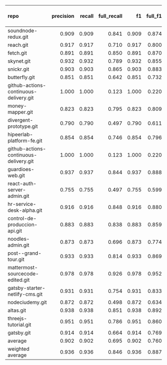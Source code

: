 | repo                                   |   precision |   recall |   full_recall |    f1 |   full_f1 |   ppcr |   support |   full_support |   Rules Number |   Average Rule Len |
|:---------------------------------------|------------:|---------:|--------------:|------:|----------:|-------:|----------:|---------------:|---------------:|-------------------:|
| soundnode-redux.git                    |       0.909 |    0.909 |         0.841 | 0.909 |     0.874 |  0.924 |      3536 |           3825 |             60 |                5.5 |
| reach.git                              |       0.917 |    0.917 |         0.710 | 0.917 |     0.800 |  0.775 |      1019 |           1315 |              6 |                4.2 |
| fetch.git                              |       0.891 |    0.891 |         0.850 | 0.891 |     0.870 |  0.954 |      5066 |           5309 |             78 |                6.8 |
| skynet.git                             |       0.932 |    0.932 |         0.789 | 0.932 |     0.855 |  0.847 |       177 |            209 |             37 |                5.2 |
| snickr.git                             |       0.903 |    0.903 |         0.865 | 0.903 |     0.883 |  0.958 |      7318 |           7635 |             90 |                8.6 |
| butterfly.git                          |       0.851 |    0.851 |         0.642 | 0.851 |     0.732 |  0.754 |      1444 |           1915 |              1 |                1.0 |
| github-actions-continuous-delivery.git |       1.000 |    1.000 |         0.123 | 1.000 |     0.220 |  0.123 |        18 |            146 |              1 |                1.0 |
| money-mapper.git                       |       0.823 |    0.823 |         0.795 | 0.823 |     0.809 |  0.965 |      1630 |           1689 |             20 |                4.7 |
| divergent-prototype.git                |       0.790 |    0.790 |         0.497 | 0.790 |     0.611 |  0.629 |       463 |            736 |              1 |                2.0 |
| hipeerlab-platform-fe.git              |       0.854 |    0.854 |         0.746 | 0.854 |     0.796 |  0.874 |      1812 |           2073 |             21 |                3.9 |
| github-actions-continuous-delivery.git |       1.000 |    1.000 |         0.123 | 1.000 |     0.220 |  0.123 |        18 |            146 |              1 |                1.0 |
| guardioes-web.git                      |       0.937 |    0.937 |         0.844 | 0.937 |     0.888 |  0.900 |      9406 |          10451 |             29 |                8.8 |
| react-auth-server-admin.git            |       0.755 |    0.755 |         0.497 | 0.755 |     0.599 |  0.658 |       417 |            634 |             16 |                4.2 |
| hr-service-desk-alpha.git              |       0.916 |    0.916 |         0.848 | 0.916 |     0.880 |  0.926 |       547 |            591 |             26 |                3.8 |
| control-de-produccion-api.git          |       0.883 |    0.883 |         0.838 | 0.883 |     0.859 |  0.949 |     13702 |          14440 |            106 |                7.0 |
| noodles-admin.git                      |       0.873 |    0.873 |         0.696 | 0.873 |     0.774 |  0.798 |      1343 |           1684 |             18 |                6.1 |
| post--grand-tour.git                   |       0.933 |    0.933 |         0.814 | 0.933 |     0.869 |  0.873 |     26188 |          30006 |             34 |                8.4 |
| mattermost-sourcecode-edited.git       |       0.978 |    0.978 |         0.926 | 0.978 |     0.952 |  0.947 |     46550 |          49146 |             55 |                9.5 |
| gatsby-starter-netlify-cms.git         |       0.931 |    0.931 |         0.754 | 0.931 |     0.833 |  0.810 |      1237 |           1528 |              4 |                2.8 |
| nodeciudemy.git                        |       0.872 |    0.872 |         0.498 | 0.872 |     0.634 |  0.572 |       359 |            628 |              3 |                4.0 |
| altas.git                              |       0.938 |    0.938 |         0.851 | 0.938 |     0.892 |  0.907 |      8620 |           9504 |             22 |                7.2 |
| threejs-tutorial.git                   |       0.951 |    0.951 |         0.786 | 0.951 |     0.860 |  0.826 |      9749 |          11803 |             18 |                7.8 |
| gatsby.git                             |       0.914 |    0.914 |         0.664 | 0.914 |     0.769 |  0.726 |       873 |           1202 |              2 |                1.5 |
| average                                |       0.902 |    0.902 |         0.695 | 0.902 |     0.760 |  0.775 |      6151 |           6809 |             28 |                5.0 |
| weighted average                       |       0.936 |    0.936 |         0.846 | 0.936 |     0.887 |  0.909 |           |                |                |                    |